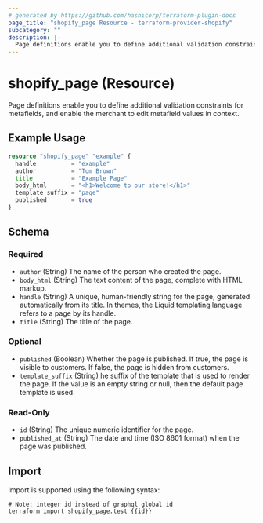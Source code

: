 ```yaml
---
# generated by https://github.com/hashicorp/terraform-plugin-docs
page_title: "shopify_page Resource - terraform-provider-shopify"
subcategory: ""
description: |-
  Page definitions enable you to define additional validation constraints for metafields, and enable the merchant to edit metafield values in context.
---
```


# shopify_page (Resource)

Page definitions enable you to define additional validation constraints for metafields, and enable the merchant to edit metafield values in context.

## Example Usage

```terraform
resource "shopify_page" "example" {
  handle          = "example"
  author          = "Tom Brown"
  title           = "Example Page"
  body_html       = "<h1>Welcome to our store!</h1>"
  template_suffix = "page"
  published       = true
}
```

<!-- schema generated by tfplugindocs -->
## Schema

### Required

- `author` (String) The name of the person who created the page.
- `body_html` (String) The text content of the page, complete with HTML markup.
- `handle` (String) A unique, human-friendly string for the page, generated automatically from its title. In themes, the Liquid templating language refers to a page by its handle.
- `title` (String) The title of the page.

### Optional

- `published` (Boolean) Whether the page is published. If true, the page is visible to customers. If false, the page is hidden from customers.
- `template_suffix` (String) he suffix of the template that is used to render the page. If the value is an empty string or null, then the default page template is used.

### Read-Only

- `id` (String) The unique numeric identifier for the page.
- `published_at` (String) The date and time (ISO 8601 format) when the page was published.

## Import

Import is supported using the following syntax:

```shell
# Note: integer id instead of graphql global id
terraform import shopify_page.test {{id}}
```
